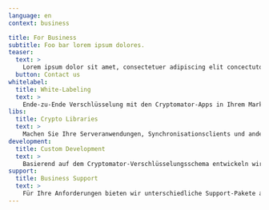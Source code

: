 ```yaml
---
language: en
context: business

title: For Business
subtitle: Foo bar lorem ipsum dolores.
teaser:
  text: >
    Lorem ipsum dolor sit amet, consectetuer adipiscing elit concectutor.
  button: Contact us
whitelabel:
  title: White-Labeling
  text: >
    Ende-zu-Ende Verschlüsselung mit den Cryptomator-Apps in Ihrem Markendesign: Wir entwickeln für Sie individuelle Versionen der Apps.
libs:
  title: Crypto Libraries
  text: >
    Machen Sie Ihre Serveranwendungen, Synchronisationsclients und andere Systeme sicherer mit der Cryptomator-Technologie: Unser Bibliotheken lassen sich in in viele Anwendungen integrieren. Fragen Sie uns.
development:
  title: Custom Development
  text: >
    Basierend auf dem Cryptomator-Verschlüsselungsschema entwickeln wir für Sie individuelle Anwendungen und Systeme. Wir beraten Sie gerne.
support:
  title: Business Support
  text: >
    Für Ihre Anforderungen bieten wir unterschiedliche Support-Pakete an. Schreiben Sie uns, gerne erstellen wir Ihnen ein Angebot.
---
```


